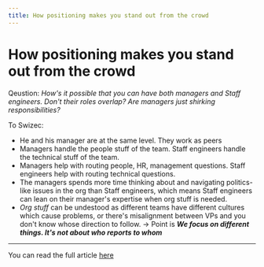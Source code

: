 ```yaml
---
title: How positioning makes you stand out from the crowd
---
```


# How positioning makes you stand out from the crowd

Qeustion: <i>How's it possible that you can have both managers and Staff engineers. Don't their roles overlap? Are managers just shirking responsibilities?</i>

To Swizec:
- He and his manager are at the same level. They work as peers
- Managers handle the people stuff of the team. Staff engineers handle the technical stuff of the team.
- Managers help with routing people, HR, management questions. Staff engineers help with routing technical questions.
- The managers spends more time thinking about and navigating politics-like issues in the org than Staff engineers, which means Staff engineers can lean on their manager's expertise when org stuff is needed.
- <i>Org stuff</i> can be undestood as different teams have different cultures which cause problems, or there's misalignment between VPs and you don't know whose direction to follow.
&rarr; Point is <i><b>We focus on different things. It's not about who reports to whom</b></i>

---

You can read the full article [here](https://swizec.com/blog/your-manager-can-be-a-peer/)
